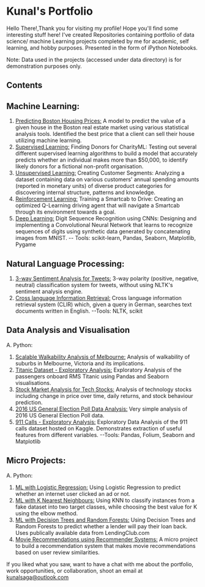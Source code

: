 
# Kunal's Portfolio

Hello There!,Thank you for visiting my profile! Hope you'll find some interesting stuff here!
I've created Repositories containing portfolio of data science/ machine Learning projects completed by me for academic, self learning, and hobby purposes. Presented in the form of iPython Notebooks.

Note: Data used in the projects (accessed under data directory) is for demonstration purposes only.


## Contents

## Machine Learning:
1.  [Predicting Boston Housing Prices:](https://github.com/kunalsaga/Machine-Learning-Data-Science-Projects/tree/main/Boston%20Housing)
     A model to predict the value of a given house in the Boston real estate market using various statistical analysis tools. Identified the best price that a client can sell their house utilizing machine learning.
2.  [Supervised Learning:](https://github.com/kunalsaga/Machine-Learning-Data-Science-Projects/tree/main/finding_donors)
     Finding Donors for CharityML: Testing out several different supervised learning algorithms to build a model that accurately predicts whether an individual makes more than $50,000, to identify likely donors for a fictional non-profit organisation.
3.  [Unsupervised Learning:](https://linktodocumentation)
     Creating Customer Segments: Analyzing a dataset containing data on various customers' annual spending amounts (reported in monetary units) of diverse product categories for discovering internal structure, patterns and knowledge.
4.  [Reinforcement Learning:](https://linktodocumentation)
     Training a Smartcab to Drive: Creating an optimized Q-Learning driving agent that will navigate a Smartcab through its environment towards a goal.
5.  [Deep Learning:](https://linktodocumentation)
     Digit Sequence Recognition using CNNs: Designing and implementing a Convolutional Neural Network that learns to recognize sequences of digits using synthetic data generated by concatenating images from MNIST.
-- Tools: scikit-learn, Pandas, Seaborn, Matplotlib, Pygame
##  Natural Language Processing:
1. [ 3-way Sentiment Analysis for Tweets:](https://linktodocumentation)
     3-way polarity (positive, negative, neutral) classification system for tweets, without using NLTK's sentiment analysis engine.
2.  [Cross language Information Retrieval:](https://linktodocumentation)
     Cross language information retrieval system (CLIR) which, given a query in German, searches text documents written in English.
--Tools: NLTK, scikit
##   Data Analysis and Visualisation
A.  Python:
1.  [Scalable Walkability Analysis of Melbourne:](https://linktodocumentation)
     Analysis of walkability of suburbs in Melbourne, Victoria and its implications.
2.  [Titanic Dataset - Exploratory Analysis:](https://linktodocumentation)
     Exploratory Analysis of the passengers onboard RMS Titanic using Pandas and Seaborn visualisations.
3. [Stock Market Analysis for Tech Stocks:](https://linktodocumentation)
     Analysis of technology stocks including change in price over time, daily returns, and stock behaviour prediction.
4.  [2016 US General Election Poll Data Analysis:](https://linktodocumentation)
     Very simple analysis of 2016 US General Election Poll data.
5.  [911 Calls - Exploratory Analysis:](https://linktodocumentation) 
    Exploratory Data Analysis of the 911 calls dataset hosted on Kaggle. Demonstrates extraction of useful features from different variables.
--Tools: Pandas, Folium, Seaborn and Matplotlib
## Micro Projects:

A.  Python:

1.  [ML with Logistic Regression:](https://linktodocumentation)
     Using Logistic Regression to predict whether an internet user clicked an ad or not.
2.  [ML with K Nearest Neighbours:](https://linktodocumentation)
     Using KNN to classify instances from a fake dataset into two target classes, while choosing the best value for K using the elbow method.
3.  [ML with Decision Trees and Random Forests:](https://linktodocumentation)
    Using Decision Trees and Random Forests to predict whether a lender will pay their loan back. Uses publically available data from LendingClub.com
4.  [Movie Recommendations using Recommender Systems:](https://linktodocumentation)
    A micro project to build a recommendation system that makes movie recommendations based on user review similarities.
    
If you liked what you saw, want to have a chat with me about the portfolio, work opportunities, or collaboration, shoot an email at kunalsaga@outlook.com
  
